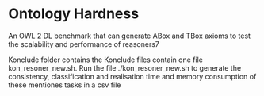 # Ontology Hardness
An OWL 2 DL benchmark that can generate ABox and TBox axioms to test the scalability and performance of reasoners7


Konclude folder contains the Konclude files contain one file kon_resoner_new.sh.
Run the file ./kon_resoner_new.sh to generate the consistency, classification and realisation time and memory consumption of these mentiones tasks in a csv file 
